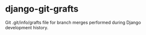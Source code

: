 django-git-grafts
=================

Git .git/info/grafts file for branch merges performed during Django development history.